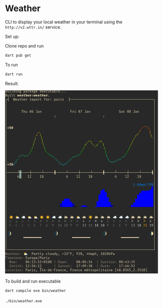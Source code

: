 # Weather

CLI to display your local weather in your terminal using the
`http://v2.wttr.in/` service.

Set up:

Clone repo and run

```bash
dart pub get
```

To run

```bash
dart run
```

Result:

![Weather report in terminal](assets/screen-shot.png)

To build and run executable

```bash
dart compile exe bin/weather

./bin/weather.exe
```
